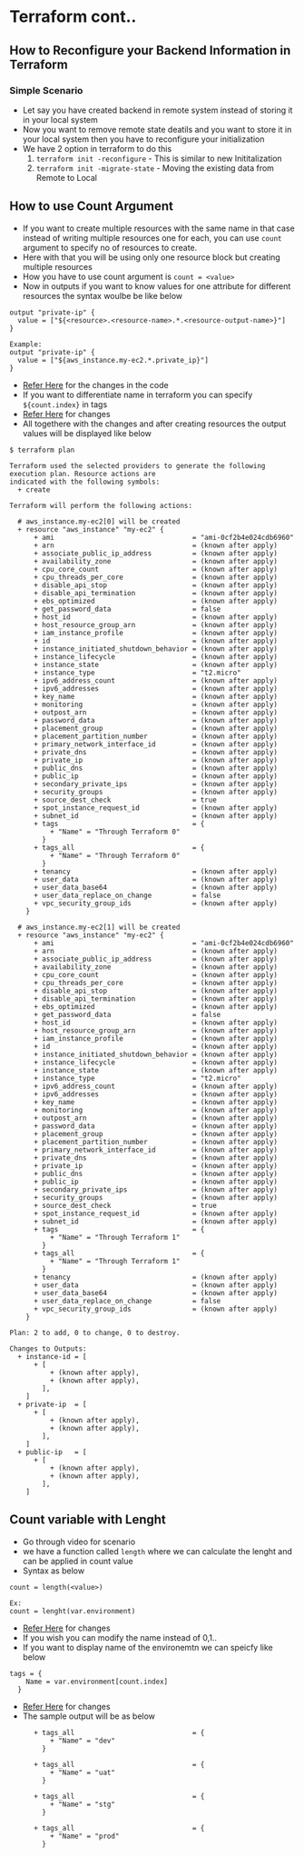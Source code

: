 # Terraform cont..

## How to Reconfigure your Backend Information in Terraform
### Simple Scenario
- Let say you have created backend in remote system instead of storing it in your local system
- Now you want to remove remote state deatils and you want to store it in your local system then you have to reconfigure your initialization
- We have 2 option in terraform to do this
    1. `terraform init -reconfigure` - This is similar to new Inititalization
    2. `terraform init -migrate-state` - Moving the existing data from Remote to Local

## How to use Count Argument
- If you want to create multiple resources with the same name in that case instead of writing multiple resources one for each, you can use `count` argument to specify no of resources to create.
- Here with that you will be using only one resource block but creating multiple resources
- How you have to use count argument is `count = <value>`
- Now in outputs if you want to know values for one attribute for different resources the syntax woulbe be like below
```
output "private-ip" {
  value = ["${<resource>.<resource-name>.*.<resource-output-name>}"]
}

Example:
output "private-ip" {
  value = ["${aws_instance.my-ec2.*.private_ip}"]
}
```
- [Refer Here](https://github.com/abhi-yuva/Terraform-Priactice/commit/2d07f32aaa23c8061634bf4cd7fb07a74816c4b3) for the changes in the code
- If you want to differentiate name in terraform you can specify `${count.index}` in tags
- [Refer Here](https://github.com/abhi-yuva/Terraform-Priactice/commit/51a8b2f407030797aba7334a2176bf76d6515ff8) for changes
- All togethere with the changes and after creating resources the output values will be displayed like below
```
$ terraform plan

Terraform used the selected providers to generate the following execution plan. Resource actions are
indicated with the following symbols:
  + create

Terraform will perform the following actions:

  # aws_instance.my-ec2[0] will be created
  + resource "aws_instance" "my-ec2" {
      + ami                                  = "ami-0cf2b4e024cdb6960"
      + arn                                  = (known after apply)
      + associate_public_ip_address          = (known after apply)
      + availability_zone                    = (known after apply)
      + cpu_core_count                       = (known after apply)
      + cpu_threads_per_core                 = (known after apply)
      + disable_api_stop                     = (known after apply)
      + disable_api_termination              = (known after apply)
      + ebs_optimized                        = (known after apply)
      + get_password_data                    = false
      + host_id                              = (known after apply)
      + host_resource_group_arn              = (known after apply)
      + iam_instance_profile                 = (known after apply)
      + id                                   = (known after apply)
      + instance_initiated_shutdown_behavior = (known after apply)
      + instance_lifecycle                   = (known after apply)
      + instance_state                       = (known after apply)
      + instance_type                        = "t2.micro"
      + ipv6_address_count                   = (known after apply)
      + ipv6_addresses                       = (known after apply)
      + key_name                             = (known after apply)
      + monitoring                           = (known after apply)
      + outpost_arn                          = (known after apply)
      + password_data                        = (known after apply)
      + placement_group                      = (known after apply)
      + placement_partition_number           = (known after apply)
      + primary_network_interface_id         = (known after apply)
      + private_dns                          = (known after apply)
      + private_ip                           = (known after apply)
      + public_dns                           = (known after apply)
      + public_ip                            = (known after apply)
      + secondary_private_ips                = (known after apply)
      + security_groups                      = (known after apply)
      + source_dest_check                    = true
      + spot_instance_request_id             = (known after apply)
      + subnet_id                            = (known after apply)
      + tags                                 = {
          + "Name" = "Through Terraform 0"
        }
      + tags_all                             = {
          + "Name" = "Through Terraform 0"
        }
      + tenancy                              = (known after apply)
      + user_data                            = (known after apply)
      + user_data_base64                     = (known after apply)
      + user_data_replace_on_change          = false
      + vpc_security_group_ids               = (known after apply)
    }

  # aws_instance.my-ec2[1] will be created
  + resource "aws_instance" "my-ec2" {
      + ami                                  = "ami-0cf2b4e024cdb6960"
      + arn                                  = (known after apply)
      + associate_public_ip_address          = (known after apply)
      + availability_zone                    = (known after apply)
      + cpu_core_count                       = (known after apply)
      + cpu_threads_per_core                 = (known after apply)
      + disable_api_stop                     = (known after apply)
      + disable_api_termination              = (known after apply)
      + ebs_optimized                        = (known after apply)
      + get_password_data                    = false
      + host_id                              = (known after apply)
      + host_resource_group_arn              = (known after apply)
      + iam_instance_profile                 = (known after apply)
      + id                                   = (known after apply)
      + instance_initiated_shutdown_behavior = (known after apply)
      + instance_lifecycle                   = (known after apply)
      + instance_state                       = (known after apply)
      + instance_type                        = "t2.micro"
      + ipv6_address_count                   = (known after apply)
      + ipv6_addresses                       = (known after apply)
      + key_name                             = (known after apply)
      + monitoring                           = (known after apply)
      + outpost_arn                          = (known after apply)
      + password_data                        = (known after apply)
      + placement_group                      = (known after apply)
      + placement_partition_number           = (known after apply)
      + primary_network_interface_id         = (known after apply)
      + private_dns                          = (known after apply)
      + private_ip                           = (known after apply)
      + public_dns                           = (known after apply)
      + public_ip                            = (known after apply)
      + secondary_private_ips                = (known after apply)
      + security_groups                      = (known after apply)
      + source_dest_check                    = true
      + spot_instance_request_id             = (known after apply)
      + subnet_id                            = (known after apply)
      + tags                                 = {
          + "Name" = "Through Terraform 1"
        }
      + tags_all                             = {
          + "Name" = "Through Terraform 1"
        }
      + tenancy                              = (known after apply)
      + user_data                            = (known after apply)
      + user_data_base64                     = (known after apply)
      + user_data_replace_on_change          = false
      + vpc_security_group_ids               = (known after apply)
    }

Plan: 2 to add, 0 to change, 0 to destroy.

Changes to Outputs:
  + instance-id = [
      + [
          + (known after apply),
          + (known after apply),
        ],
    ]
  + private-ip  = [
      + [
          + (known after apply),
          + (known after apply),
        ],
    ]
  + public-ip   = [
      + [
          + (known after apply),
          + (known after apply),
        ],
    ]
```

## Count variable with Lenght
- Go through video for scenario
- we have a function called `length` where we can calculate the lenght and can be applied in count value
- Syntax as below
```
count = length(<value>)

Ex:
count = lenght(var.environment)
```
- [Refer Here](https://github.com/abhi-yuva/Terraform-Priactice/commit/0638a4d413dea70fe9580c12622e2ae605bab411) for changes 
- If you wish you can modify the name instead of 0,1..
- If you want to display name of the environemtn we can speicfy like below
```
tags = {
    Name = var.environment[count.index]
  }
```
- [Refer Here](https://github.com/abhi-yuva/Terraform-Priactice/commit/8fb317ef5ba5e1fc30566f76374d2eef74d35565) for changes
- The sample output will be as below

```
      + tags_all                             = {
          + "Name" = "dev"
        }

      + tags_all                             = {
          + "Name" = "uat"
        }

      + tags_all                             = {
          + "Name" = "stg"
        }

      + tags_all                             = {
          + "Name" = "prod"
        }
```